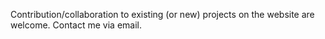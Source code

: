 Contribution/collaboration to existing (or new) projects on the website are welcome. Contact me via email.
